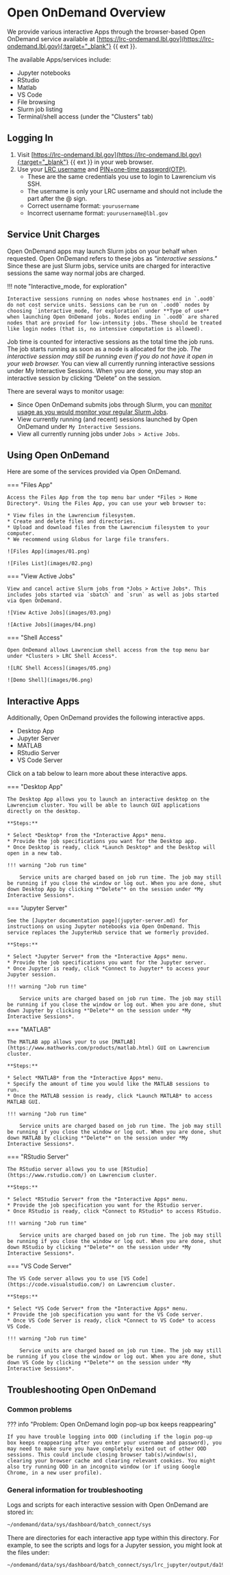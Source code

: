 # Open OnDemand Overview

We provide various interactive Apps through the browser-based Open OnDemand service available at [https://lrc-ondemand.lbl.gov](https://lrc-ondemand.lbl.gov){:target="_blank"} {{ ext }}.

The available Apps/services include:

* Jupyter notebooks
* RStudio
* Matlab
* VS Code
* File browsing
* Slurm job listing
* Terminal/shell access (under the "Clusters" tab)

## Logging In

1. Visit [https://lrc-ondemand.lbl.gov](https://lrc-ondemand.lbl.gov){:target="_blank"} {{ ext }} in your web browser.
2. Use your [LRC username](../accounts/user-accounts.md) and [PIN+one-time password(OTP)](../accounts/mfa.md).
    * These are the same credentials you use to login to Lawrencium vis SSH.
    * The username is only your LRC username and should not include the part after the @ sign.
    * Correct username format: `yourusername`
    * Incorrect username format: `yourusername@lbl.gov`

## Service Unit Charges

Open OnDemand apps may launch Slurm jobs on your behalf when requested. Open OnDemand refers to these jobs as *"interactive sessions."* Since these are just Slurm jobs, service units are charged for interactive sessions the same way normal jobs are charged.

!!! note "Interactive_mode, for exploration"

    Interactive sessions running on nodes whose hostnames end in `.ood0` do not cost service units. Sessions can be run on `.ood0` nodes by choosing `interactive_mode, for exploration` under **Type of use** when launching Open OnDemand jobs. Nodes ending in `.ood0` are shared nodes that are provied for low-intensity jobs. These should be treated like login nodes (that is, no intensive computation is allowed).

Job time is counted for interactive sessions as the total time the job runs. The job starts running as soon as a node is allocated for the job. *The interactive session may still be running even if you do not have it open in your web browser.* You can view all currently running interactive sessions under My Interactive Sessions. When you are done, you may stop an interactive session by clicking “Delete” on the session.

There are several ways to monitor usage:

* Since Open OnDemand submits jobs through Slurm, you can [monitor usage as you would monitor your regular Slurm Jobs](../running/monitor_jobs.md).
* View currently running (and recent) sessions launched by Open OnDemand under `My Interactive Sessions`.
* View all currently running jobs under `Jobs > Active Jobs`.

## Using Open OnDemand

Here are some of the services provided via Open OnDemand.

=== "Files App"

    Access the Files App from the top menu bar under *Files > Home Directory*. Using the Files App, you can use your web browser to:

    * View files in the Lawrencium filesystem.
    * Create and delete files and directories.
    * Upload and download files from the Lawrencium filesystem to your computer.
    * We recommend using Globus for large file transfers.

    ![Files App](images/01.png)

    ![Files List](images/02.png)

=== "View Active Jobs"

    View and cancel active Slurm jobs from *Jobs > Active Jobs*. This includes jobs started via `sbatch` and `srun` as well as jobs started via Open OnDemand.

    ![View Active Jobs](images/03.png)

    ![Active Jobs](images/04.png)

=== "Shell Access"

    Open OnDemand allows Lawrencium shell access from the top menu bar under *Clusters > LRC Shell Access*.

    ![LRC Shell Access](images/05.png)

    ![Demo Shell](images/06.png)

## Interactive Apps

Additionally, Open OnDemand provides the following interactive apps.

* Desktop App
* Jupyter Server
* MATLAB
* RStudio Server
* VS Code Server

Click on a tab below to learn more about these interactive apps.

=== "Desktop App"

    The Desktop App allows you to launch an interactive desktop on the Lawrencium cluster. You will be able to launch GUI applications directly on the desktop.

    **Steps:**

    * Select *Desktop* from the *Interactive Apps* menu.
    * Provide the job specifications you want for the Desktop app.
    * Once Desktop is ready, click *Launch Desktop* and the Desktop will open in a new tab.

    !!! warning "Job run time"

        Service units are charged based on job run time. The job may still be running if you close the window or log out. When you are done, shut down Desktop App by clicking *"Delete"* on the session under *My Interactive Sessions*.  


=== "Jupyter Server"

    See the [Jupyter documentation page](jupyter-server.md) for instructions on using Jupyter notebooks via Open OnDemand. This service replaces the JupyterHub service that we formerly provided.

    **Steps:**
    
    * Select *Jupyter Server* from the *Interactive Apps* menu.
    * Provide the job specifications you want for the Jupyter server.
    * Once Jupyter is ready, click *Connect to Jupyter* to access your Jupyter session.

    !!! warning "Job run time"
    
        Service units are charged based on job run time. The job may still be running if you close the window or log out. When you are done, shut down Jupyter by clicking *"Delete"* on the session under *My Interactive Sessions*.

=== "MATLAB"

    The MATLAB app allows your to use [MATLAB](https://www.mathworks.com/products/matlab.html) GUI on Lawrencium cluster.

    **Steps:**

    * Select *MATLAB* from the *Interactive Apps* menu.
    * Specify the amount of time you would like the MATLAB sessions to run.
    * Once the MATLAB session is ready, click *Launch MATLAB* to access MATLAB GUI.

    !!! warning "Job run time"
    
        Service units are charged based on job run time. The job may still be running if you close the window or log out. When you are done, shut down MATLAB by clicking *"Delete"* on the session under *My Interactive Sessions*.


=== "RStudio Server"

    The RStudio server allows you to use [RStudio](https://www.rstudio.com/) on Lawrencium cluster.

    **Steps:**

    * Select *RStudio Server* from the *Interactive Apps* menu.
    * Provide the job specification you want for the RStudio server.
    * Once RStudio is ready, click *Connect to RStudio* to access RStudio.

    !!! warning "Job run time"
    
        Service units are charged based on job run time. The job may still be running if you close the window or log out. When you are done, shut down RStudio by clicking *"Delete"* on the session under *My Interactive Sessions*.
    
=== "VS Code Server"

    The VS Code server allows you to use [VS Code](https://code.visualstudio.com/) on Lawrencium cluster.

    **Steps:**

    * Select *VS Code Server* from the *Interactive Apps* menu.
    * Provide the job specification you want for the VS Code server.
    * Once VS Code Server is ready, click *Connect to VS Code* to access VS Code.

    !!! warning "Job run time"
    
        Service units are charged based on job run time. The job may still be running if you close the window or log out. When you are done, shut down VS Code by clicking *"Delete"* on the session under *My Interactive Sessions*.


## Troubleshooting Open OnDemand

### Common problems

??? info "Problem: Open OnDemand login pop-up box keeps reappearing"

    If you have trouble logging into OOD (including if the login pop-up box keeps reappearing after you enter your username and password), you may need to make sure you have completely exited out of other OOD sessions. This could include closing browser tab(s)/window(s), clearing your browser cache and clearing relevant cookies. You might also try running OOD in an incognito window (or if using Google Chrome, in a new user profile).


### General information for troubleshooting

Logs and scripts for each interactive session with Open OnDemand are stored in:

``` bash
~/ondemand/data/sys/dashboard/batch_connect/sys
```

There are directories for each interactive app type within this directory. For example, to see the scripts and logs for a Jupyter session, you might look at the files under:

``` bash
~/ondemand/data/sys/dashboard/batch_connect/sys/lrc_jupyter/output/da19101d-70b0-43c1-84ff-7d9f0e739419
```